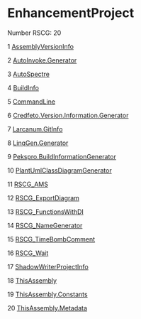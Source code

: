 <h1>EnhancementProject</h1>

Number RSCG: 20

   1 [AssemblyVersionInfo](/docs/AssemblyVersionInfo)

   2 [AutoInvoke.Generator](/docs/AutoInvoke.Generator)

   3 [AutoSpectre](/docs/AutoSpectre)

   4 [BuildInfo](/docs/BuildInfo)

   5 [CommandLine](/docs/CommandLine)

   6 [Credfeto.Version.Information.Generator](/docs/Credfeto.Version.Information.Generator)

   7 [Larcanum.GitInfo](/docs/Larcanum.GitInfo)

   8 [LinqGen.Generator](/docs/LinqGen.Generator)

   9 [Pekspro.BuildInformationGenerator](/docs/Pekspro.BuildInformationGenerator)

   10 [PlantUmlClassDiagramGenerator](/docs/PlantUmlClassDiagramGenerator)

   11 [RSCG_AMS](/docs/RSCG_AMS)

   12 [RSCG_ExportDiagram](/docs/RSCG_ExportDiagram)

   13 [RSCG_FunctionsWithDI](/docs/RSCG_FunctionsWithDI)

   14 [RSCG_NameGenerator](/docs/RSCG_NameGenerator)

   15 [RSCG_TimeBombComment](/docs/RSCG_TimeBombComment)

   16 [RSCG_Wait](/docs/RSCG_Wait)

   17 [ShadowWriterProjectInfo](/docs/ShadowWriterProjectInfo)

   18 [ThisAssembly](/docs/ThisAssembly)

   19 [ThisAssembly.Constants](/docs/ThisAssembly.Constants)

   20 [ThisAssembly.Metadata](/docs/ThisAssembly.Metadata)
    